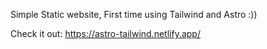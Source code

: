 Simple Static website, First time using Tailwind and Astro :))

Check it out: https://astro-tailwind.netlify.app/
